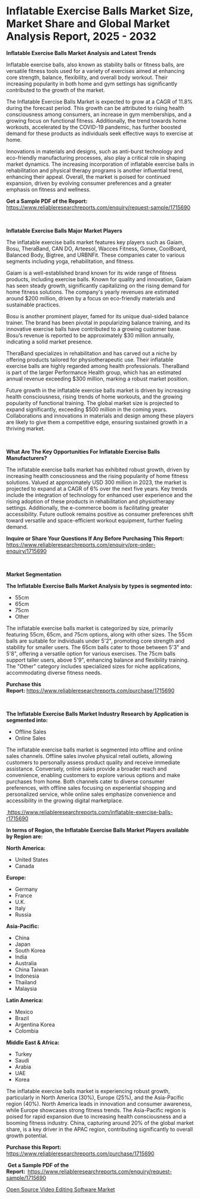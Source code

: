 <p><h1>Inflatable Exercise Balls Market Size, Market Share and Global Market Analysis Report, 2025 - 2032</h1></p><p><strong>Inflatable Exercise Balls Market Analysis and Latest Trends</strong></p>
<p><p>Inflatable exercise balls, also known as stability balls or fitness balls, are versatile fitness tools used for a variety of exercises aimed at enhancing core strength, balance, flexibility, and overall body workout. Their increasing popularity in both home and gym settings has significantly contributed to the growth of the market.</p><p>The Inflatable Exercise Balls Market is expected to grow at a CAGR of 11.8% during the forecast period. This growth can be attributed to rising health consciousness among consumers, an increase in gym memberships, and a growing focus on functional fitness. Additionally, the trend towards home workouts, accelerated by the COVID-19 pandemic, has further boosted demand for these products as individuals seek effective ways to exercise at home.</p><p>Innovations in materials and designs, such as anti-burst technology and eco-friendly manufacturing processes, also play a critical role in shaping market dynamics. The increasing incorporation of inflatable exercise balls in rehabilitation and physical therapy programs is another influential trend, enhancing their appeal. Overall, the market is poised for continued expansion, driven by evolving consumer preferences and a greater emphasis on fitness and wellness.</p></p>
<p><strong>Get a Sample PDF of the Report:&nbsp;</strong> <a href="https://www.reliableresearchreports.com/enquiry/request-sample/1715690?utm_campaign=2002&utm_medium=2&utm_source=Github&utm_content=ia&utm_term=12012025&utm_id=inflatable-exercise-balls">https://www.reliableresearchreports.com/enquiry/request-sample/1715690</a></p>
<p>&nbsp;</p>
<p><strong>Inflatable Exercise Balls Major Market Players</strong></p>
<p><p>The inflatable exercise balls market features key players such as Gaiam, Bosu, TheraBand, CAN DO, Arteesol, Wacces Fitness, Gonex, CoolBoard, Balanced Body, Bigtree, and URBNFit. These companies cater to various segments including yoga, rehabilitation, and fitness.</p><p>Gaiam is a well-established brand known for its wide range of fitness products, including exercise balls. Known for quality and innovation, Gaiam has seen steady growth, significantly capitalizing on the rising demand for home fitness solutions. The company's yearly revenues are estimated around $200 million, driven by a focus on eco-friendly materials and sustainable practices.</p><p>Bosu is another prominent player, famed for its unique dual-sided balance trainer. The brand has been pivotal in popularizing balance training, and its innovative exercise balls have contributed to a growing customer base. Bosu’s revenue is reported to be approximately $30 million annually, indicating a solid market presence.</p><p>TheraBand specializes in rehabilitation and has carved out a niche by offering products tailored for physiotherapeutic use. Their inflatable exercise balls are highly regarded among health professionals. TheraBand is part of the larger Performance Health group, which has an estimated annual revenue exceeding $300 million, marking a robust market position.</p><p>Future growth in the inflatable exercise balls market is driven by increasing health consciousness, rising trends of home workouts, and the growing popularity of functional training. The global market size is projected to expand significantly, exceeding $500 million in the coming years. Collaborations and innovations in materials and design among these players are likely to give them a competitive edge, ensuring sustained growth in a thriving market.</p></p>
<p>&nbsp;</p>
<p><strong>What Are The Key Opportunities For Inflatable Exercise Balls Manufacturers?</strong></p>
<p><p>The inflatable exercise balls market has exhibited robust growth, driven by increasing health consciousness and the rising popularity of home fitness solutions. Valued at approximately USD 300 million in 2023, the market is projected to expand at a CAGR of 6% over the next five years. Key trends include the integration of technology for enhanced user experience and the rising adoption of these products in rehabilitation and physiotherapy settings. Additionally, the e-commerce boom is facilitating greater accessibility. Future outlook remains positive as consumer preferences shift toward versatile and space-efficient workout equipment, further fueling demand.</p></p>
<p><strong>Inquire or Share Your Questions If Any Before Purchasing This Report:</strong> <a href="https://www.reliableresearchreports.com/enquiry/pre-order-enquiry/1715690?utm_campaign=2002&utm_medium=2&utm_source=Github&utm_content=ia&utm_term=12012025&utm_id=inflatable-exercise-balls">https://www.reliableresearchreports.com/enquiry/pre-order-enquiry/1715690</a></p>
<p>&nbsp;</p>
<p><strong>Market Segmentation</strong></p>
<p><strong>The Inflatable Exercise Balls Market Analysis by types is segmented into:</strong></p>
<p><ul><li>55cm</li><li>65cm</li><li>75cm</li><li>Other</li></ul></p>
<p><p>The inflatable exercise balls market is categorized by size, primarily featuring 55cm, 65cm, and 75cm options, along with other sizes. The 55cm balls are suitable for individuals under 5'2", promoting core strength and stability for smaller users. The 65cm balls cater to those between 5'3" and 5'8", offering a versatile option for various exercises. The 75cm balls support taller users, above 5'9", enhancing balance and flexibility training. The "Other" category includes specialized sizes for niche applications, accommodating diverse fitness needs.</p></p>
<p><strong>Purchase this Report:&nbsp;</strong><a href="https://www.reliableresearchreports.com/purchase/1715690?utm_campaign=2002&utm_medium=2&utm_source=Github&utm_content=ia&utm_term=12012025&utm_id=inflatable-exercise-balls">https://www.reliableresearchreports.com/purchase/1715690</a></p>
<p>&nbsp;</p>
<p><strong>The Inflatable Exercise Balls Market Industry Research by Application is segmented into:</strong></p>
<p><ul><li>Offline Sales</li><li>Online Sales</li></ul></p>
<p><p>The inflatable exercise balls market is segmented into offline and online sales channels. Offline sales involve physical retail outlets, allowing customers to personally assess product quality and receive immediate assistance. Conversely, online sales provide a broader reach and convenience, enabling customers to explore various options and make purchases from home. Both channels cater to diverse consumer preferences, with offline sales focusing on experiential shopping and personalized service, while online sales emphasize convenience and accessibility in the growing digital marketplace.</p></p>
<p><a href="https://www.reliableresearchreports.com/inflatable-exercise-balls-r1715690?utm_campaign=2002&utm_medium=2&utm_source=Github&utm_content=ia&utm_term=12012025&utm_id=inflatable-exercise-balls">&nbsp;https://www.reliableresearchreports.com/inflatable-exercise-balls-r1715690</a></p>
<p><strong>In terms of Region, the Inflatable Exercise Balls Market Players available by Region are:</strong></p>
<p>
    <p> <strong> North America: </strong>
        <ul>
            <li>United States</li>
            <li>Canada</li>
        </ul>
        </p> 
    <p> <strong> Europe: </strong>
        <ul>
            <li>Germany</li>
            <li>France</li>
            <li>U.K.</li>
            <li>Italy</li>
            <li>Russia</li>
        </ul>
        </p> 
    <p> <strong> Asia-Pacific: </strong>
        <ul>
            <li>China</li>
            <li>Japan</li>
            <li>South Korea</li>
            <li>India</li>
            <li>Australia</li>
            <li>China Taiwan</li>
            <li>Indonesia</li>
            <li>Thailand</li>
            <li>Malaysia</li>
        </ul>
        </p> 
    <p> <strong> Latin America: </strong>
        <ul>
            <li>Mexico</li>
            <li>Brazil</li>
            <li>Argentina Korea</li>
            <li>Colombia</li>
        </ul>
        </p> 
    <p> <strong> Middle East & Africa: </strong>
        <ul>
            <li>Turkey</li>
            <li>Saudi</li>
            <li>Arabia</li>
            <li>UAE</li>
            <li>Korea</li>
        </ul>
    </p>
    </p>
<p><p>The inflatable exercise balls market is experiencing robust growth, particularly in North America (30%), Europe (25%), and the Asia-Pacific region (40%). North America leads in innovation and consumer awareness, while Europe showcases strong fitness trends. The Asia-Pacific region is poised for rapid expansion due to increasing health consciousness and a booming fitness industry. China, capturing around 20% of the global market share, is a key driver in the APAC region, contributing significantly to overall growth potential.</p></p>
<p><strong>Purchase this Report: </strong><a href="https://www.reliableresearchreports.com/purchase/1715690?utm_campaign=2002&utm_medium=2&utm_source=Github&utm_content=ia&utm_term=12012025&utm_id=inflatable-exercise-balls">https://www.reliableresearchreports.com/purchase/1715690</a></p>
<p>&nbsp;<strong>Get a Sample PDF of the Report:&nbsp;&nbsp;</strong><a href="https://www.reliableresearchreports.com/enquiry/request-sample/1715690?utm_campaign=2002&utm_medium=2&utm_source=Github&utm_content=ia&utm_term=12012025&utm_id=inflatable-exercise-balls">https://www.reliableresearchreports.com/enquiry/request-sample/1715690</a></p>
<p><strong></strong></p>
<p><p><a href="https://github.com/nathandecarvalho/Market-Research-Report-List-5/blob/main/open-source-video-editing-software-market.md?utm_campaign=2002&utm_medium=2&utm_source=Github&utm_content=ia&utm_term=12012025&utm_id=inflatable-exercise-balls">Open Source Video Editing Software Market</a></p></p>